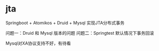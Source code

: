 # jta

Springboot + Atomikos + Druid + Mysql 实现JTA分布式事务

问题一：Druid 和 Mysql 版本的问题
问题二：Springtest 默认情况下事务回滚

Mysql对XA协议支持不好，有待看
